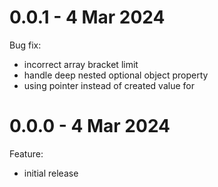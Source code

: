 # 0.0.1 - 4 Mar 2024
Bug fix:
- incorrect array bracket limit
- handle deep nested optional object property
- using pointer instead of created value for

# 0.0.0 - 4 Mar 2024
Feature:
- initial release
